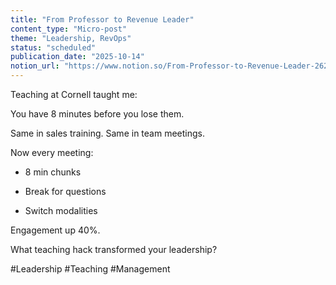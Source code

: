 ```yaml
---
title: "From Professor to Revenue Leader"
content_type: "Micro-post"
theme: "Leadership, RevOps"
status: "scheduled"
publication_date: "2025-10-14"
notion_url: "https://www.notion.so/From-Professor-to-Revenue-Leader-2626c059767380f1bcf2f6747154893d"
---
```


Teaching at Cornell taught me:

You have 8 minutes before you lose them.

Same in sales training. Same in team meetings.

Now every meeting:

- 8 min chunks

- Break for questions

- Switch modalities

Engagement up 40%.

What teaching hack transformed your leadership?

#Leadership #Teaching #Management

